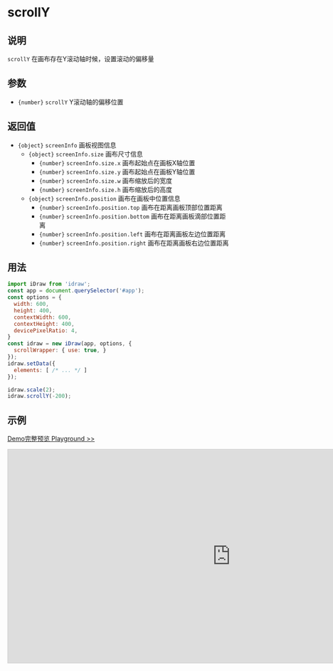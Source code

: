 # scrollY

## 说明

`scrollY` 在画布存在Y滚动轴时候，设置滚动的偏移量

## 参数

- `{number}` `scrollY` Y滚动轴的偏移位置

## 返回值

- `{object}` `screenInfo` 画板视图信息
  - `{object}` `screenInfo.size` 画布尺寸信息
    - `{number}` `screenInfo.size.x` 画布起始点在画板X轴位置
    - `{number}` `screenInfo.size.y` 画布起始点在画板Y轴位置
    - `{number}` `screenInfo.size.w` 画布缩放后的宽度
    - `{number}` `screenInfo.size.h` 画布缩放后的高度
  - `{object}` `screenInfo.position` 画布在画板中位置信息
    - `{number}` `screenInfo.position.top` 画布在距离画板顶部位置距离
    - `{number}` `screenInfo.position.bottom` 画布在距离画板滴部位置距离
    - `{number}` `screenInfo.position.left` 画布在距离画板左边位置距离
    - `{number}` `screenInfo.position.right` 画布在距离画板右边位置距离

## 用法

```js
import iDraw from 'idraw';
const app = document.querySelector('#app');
const options = {
  width: 600,
  height: 400,
  contextWidth: 600,
  contextHeight: 400,
  devicePixelRatio: 4,
}
const idraw = new iDraw(app, options, {
  scrollWrapper: { use: true, }
});
idraw.setData({
  elements: [ /* ... */ ]
});

idraw.scale(2);
idraw.scrollY(-200);
```

## 示例

[Demo完整预览 Playground >>](https://idrawjs.github.io/playground/?demo=api-scrollY)

<iframe 
  src="https://idrawjs.github.io/playground/?demo=api-scrollY&header=false&sider=false&default-editor-split=37" 
  width="1000" height="480" frameborder="no" border="0"
  style="border: 1px solid #cecece; margin: 0px auto;"
></iframe>